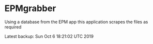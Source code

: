 # EPMgrabber
Using a database from the EPM app this application scrapes the files as required


Latest backup: Sun Oct 6 18:21:02 UTC 2019
